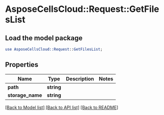 # AsposeCellsCloud::Request::GetFilesList 

## Load the model package
```perl
use AsposeCellsCloud::Request::GetFilesList;
```

## Properties
Name | Type | Description | Notes
------------ | ------------- | ------------- | -------------
**path** | **string** |  |
**storage_name** | **string** |  |  

[[Back to Model list]](../README.md#documentation-for-requests) [[Back to API list]](../README.md#documentation-for-api-endpoints) [[Back to README]](../README.md)

